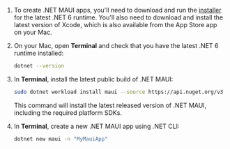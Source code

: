 1. To create .NET MAUI apps, you'll need to download and run the [installer](https://github.com/dotnet/installer/blob/main/README.md#installers-and-binaries) for the latest .NET 6 runtime. You'll also need to download and install the latest version of Xcode, which is also available from the App Store app on your Mac.

1. On your Mac, open **Terminal** and check that you have the latest .NET 6 runtime installed:

    ```zsh
    dotnet --version
    ```

1. In **Terminal**, install the latest public build of .NET MAUI:

    ```zsh
    sudo dotnet workload install maui --source https://api.nuget.org/v3/index.json
    ```

    This command will install the latest released version of .NET MAUI, including the required platform SDKs.

1. In **Terminal**, create a new .NET MAUI app using .NET CLI:

    ```zsh
    dotnet new maui -n "MyMauiApp"
    ```
